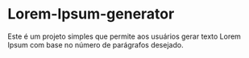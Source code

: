 # Lorem-Ipsum-generator
Este é um projeto simples que permite aos usuários gerar texto Lorem Ipsum com base no número de parágrafos desejado.
